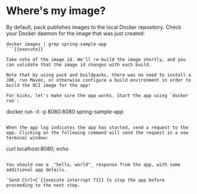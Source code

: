 # Where's my image?

By default, pack publishes images to the local Docker repository. Check your Docker daemon for the image that was just created:
```
docker images | grep spring-sample-app
```{{execute}}

Take note of the image id. We'll re-build the image shortly, and you can validate that the image id changes with each build.

Note that by using pack and buildpacks, there was no need to install a JDK, run Maven, or otherwise configure a build environment in order to build the OCI image for the app!

For kicks, let's make sure the app works. Start the app using `docker run`:
```
docker run -it -p 8080:8080 spring-sample-app
```{{execute}}

When the app log indicates the app has started, send a request to the app. Clicking on the following command will send the request in a new terminal window:
```
curl localhost:8080; echo
```{{execute T2}}

You should see a _"hello, world"_ response from the app, with some additional app details.

`Send Ctrl+C`{{execute interrupt T1}} to stop the app before proceeding to the next step.